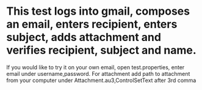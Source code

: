 # This test logs into gmail, composes an email, enters recipient, enters subject, adds attachment and verifies recipient, subject and name.

If you would like to try it on your own email, open test.properties, enter email under username,password. For attachment add path to attachment from your computer under Attachment.au3,ControlSetText after 3rd comma